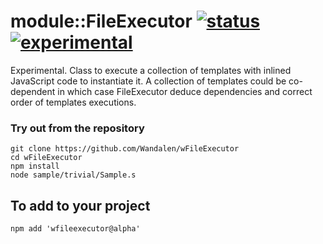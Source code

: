 
# module::FileExecutor [![status](https://github.com/Wandalen/wFileExecutor/workflows/publish/badge.svg)](https://github.com/Wandalen/wFileExecutor/actions?query=workflow%3Apublish) [![experimental](https://img.shields.io/badge/stability-experimental-orange.svg)](https://github.com/emersion/stability-badges#experimental)

Experimental. Class to execute a collection of templates with inlined JavaScript code to instantiate it. A collection of templates could be co-dependent in which case FileExecutor deduce dependencies and correct order of templates executions.

### Try out from the repository
```
git clone https://github.com/Wandalen/wFileExecutor
cd wFileExecutor
npm install
node sample/trivial/Sample.s
```

## To add to your project
```
npm add 'wfileexecutor@alpha'
```



























































































